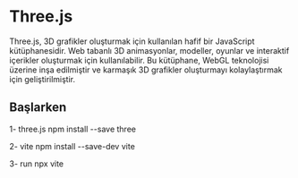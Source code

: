 # Three.js

Three.js, 3D grafikler oluşturmak için kullanılan hafif bir JavaScript kütüphanesidir. Web tabanlı 3D animasyonlar, modeller, oyunlar ve interaktif içerikler oluşturmak için kullanılabilir. Bu kütüphane, WebGL teknolojisi üzerine inşa edilmiştir ve karmaşık 3D grafikler oluşturmayı kolaylaştırmak için geliştirilmiştir.

## Başlarken
1- three.js
npm install --save three

2- vite
npm install --save-dev vite

3- run
npx vite
